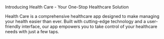 
Introducing Health Care - Your One-Stop Healthcare Solution

Health Care is a comprehensive healthcare app designed to make managing your health easier than ever. Built with cutting-edge technology and a user-friendly interface, our app empowers you to take control of your healthcare needs with just a few taps.

